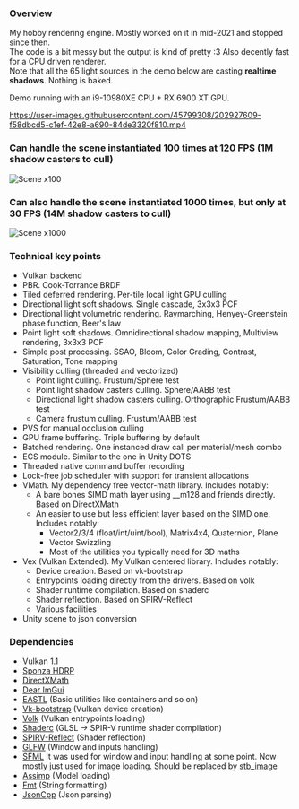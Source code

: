 ### Overview 
My hobby rendering engine. Mostly worked on it in mid-2021 and stopped since then.  
The code is a bit messy but the output is kind of pretty :3 Also decently fast for a CPU driven renderer.  
Note that all the 65 light sources in the demo below are casting **realtime shadows**. Nothing is baked.  

Demo running with an i9-10980XE CPU + RX 6900 XT GPU.

https://user-images.githubusercontent.com/45799308/202927609-f58dbcd5-c1ef-42e8-a690-84de3320f810.mp4

### Can handle the scene instantiated 100 times at 120 FPS (1M shadow casters to cull)
![Scene x100](https://user-images.githubusercontent.com/45799308/202936621-72dbb1a5-f3ab-44ea-9805-cdc1b68f16cc.png)

### Can also handle the scene instantiated 1000 times, but only at 30 FPS (14M shadow casters to cull)
![Scene x1000](https://user-images.githubusercontent.com/45799308/202936624-8b73f305-6f37-4006-994d-1f90da263e67.png)

### Technical key points
- Vulkan backend
- PBR. Cook-Torrance BRDF
- Tiled deferred rendering. Per-tile local light GPU culling
- Directional light soft shadows. Single cascade, 3x3x3 PCF
- Directional light volumetric rendering. Raymarching, Henyey-Greenstein phase function, Beer's law
- Point light soft shadows. Omnidirectional shadow mapping, Multiview rendering, 3x3x3 PCF
- Simple post processing. SSAO, Bloom, Color Grading, Contrast, Saturation, Tone mapping
- Visibility culling (threaded and vectorized)
  - Point light culling. Frustum/Sphere test 
  - Point light shadow casters culling. Sphere/AABB test 
  - Directional light shadow casters culling. Orthographic Frustum/AABB test
  - Camera frustum culling. Frustum/AABB test
- PVS for manual occlusion culling
- GPU frame buffering. Triple buffering by default
- Batched rendering. One instanced draw call per material/mesh combo
- ECS module. Similar to the one in Unity DOTS
- Threaded native command buffer recording
- Lock-free job scheduler with support for transient allocations
- VMath. My dependency free vector-math library. Includes notably:
  - A bare bones SIMD math layer using __m128 and friends directly. Based on DirectXMath
  - An easier to use but less efficient layer based on the SIMD one. Includes notably:
    - Vector2/3/4 (float/int/uint/bool), Matrix4x4, Quaternion, Plane
    - Vector Swizzling
    - Most of the utilities you typically need for 3D maths
- Vex (Vulkan Extended). My Vulkan centered library. Includes notably:
  - Device creation. Based on vk-bootstrap
  - Entrypoints loading directly from the drivers. Based on volk
  - Shader runtime compilation. Based on shaderc
  - Shader reflection. Based on SPIRV-Reflect
  - Various facilities
- Unity scene to json conversion

### Dependencies
- Vulkan 1.1
- [Sponza HDRP](https://github.com/Unity-Technologies/Classic-Sponza)
- [DirectXMath](https://github.com/microsoft/DirectXMath)
- [Dear ImGui](https://github.com/ocornut/imgui)
- [EASTL](https://github.com/electronicarts/EASTL) (Basic utilities like containers and so on)
- [Vk-bootstrap](https://github.com/charles-lunarg/vk-bootstrap) (Vulkan device creation)
- [Volk](https://github.com/zeux/volk) (Vulkan entrypoints loading)
- [Shaderc](https://github.com/google/shaderc) (GLSL -> SPIR-V runtime shader compilation)
- [SPIRV-Reflect](https://github.com/KhronosGroup/SPIRV-Reflect) (Shader reflection)
- [GLFW](https://github.com/glfw/glfw) (Window and inputs handling)
- [SFML](https://github.com/SFML/SFML) It was used for window and input handling at some point. Now mostly just used for image loading. Should be replaced by [stb_image](https://github.com/nothings/stb)
- [Assimp](https://github.com/assimp/assimp) (Model loading)
- [Fmt](https://github.com/fmtlib/fmt) (String formatting)
- [JsonCpp](https://github.com/open-source-parsers/jsoncpp) (Json parsing)
